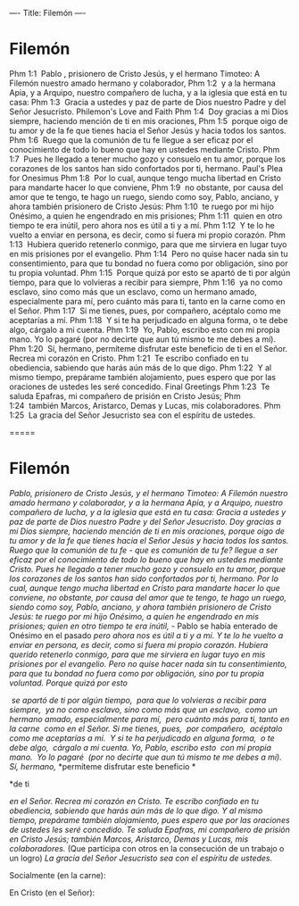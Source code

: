 —-
Title: Filemón 
—-
# Filemón
Phm 1:1  Pablo , prisionero de Cristo Jesús, y el hermano Timoteo: A Filemón nuestro amado hermano y colaborador,
Phm 1:2  y a la hermana Apia, y a Arquipo, nuestro compañero de lucha, y a la iglesia que está en tu casa:
Phm 1:3  Gracia a ustedes y paz de parte de Dios nuestro Padre y del Señor Jesucristo.
Philemon's Love and Faith
Phm 1:4  Doy gracias a mi Dios siempre, haciendo mención de ti en mis oraciones,
Phm 1:5  porque oigo de tu amor y de la fe que tienes hacia el Señor Jesús y hacia todos los santos.
Phm 1:6  Ruego que la comunión de tu fe llegue a ser eficaz por el conocimiento de todo lo bueno que hay en ustedes mediante Cristo.
Phm 1:7  Pues he llegado a tener mucho gozo y consuelo en tu amor, porque los corazones de los santos han sido confortados por ti, hermano.
Paul's Plea for Onesimus
Phm 1:8  Por lo cual, aunque tengo mucha libertad en Cristo para mandarte hacer lo que conviene,
Phm 1:9  no obstante, por causa del amor que te tengo, te hago un ruego, siendo como soy, Pablo, anciano, y ahora también prisionero de Cristo Jesús:
Phm 1:10  te ruego por mi hijo Onésimo, a quien he engendrado en mis prisiones;
Phm 1:11  quien en otro tiempo te era inútil, pero ahora nos es útil a ti y a mí.
Phm 1:12  Y te lo he vuelto a enviar en persona, es decir, como si fuera mi propio corazón.
Phm 1:13  Hubiera querido retenerlo conmigo, para que me sirviera en lugar tuyo en mis prisiones por el evangelio.
Phm 1:14  Pero no quise hacer nada sin tu consentimiento, para que tu bondad no fuera como por obligación, sino por tu propia voluntad.
Phm 1:15  Porque quizá por esto se apartó de ti por algún tiempo, para que lo volvieras a recibir para siempre,
Phm 1:16  ya no como esclavo, sino como más que un esclavo, como un hermano amado, especialmente para mí, pero cuánto más para ti, tanto en la carne como en el Señor.
Phm 1:17  Si me tienes, pues, por compañero, acéptalo como me aceptarías a mí.
Phm 1:18  Y si te ha perjudicado en alguna forma, o te debe algo, cárgalo a mi cuenta.
Phm 1:19  Yo, Pablo, escribo esto con mi propia mano. Yo lo pagaré (por no decirte que aun tú mismo te me debes a mí).
Phm 1:20  Sí, hermano, permíteme disfrutar este beneficio de ti en el Señor. Recrea mi corazón en Cristo.
Phm 1:21  Te escribo confiado en tu obediencia, sabiendo que harás aún más de lo que digo.
Phm 1:22  Y al mismo tiempo, prepárame también alojamiento, pues espero que por las oraciones de ustedes les seré concedido.
Final Greetings
Phm 1:23  Te saluda Epafras, mi compañero de prisión en Cristo Jesús;
Phm 1:24  también Marcos, Aristarco, Demas y Lucas, mis colaboradores.
Phm 1:25  La gracia del Señor Jesucristo sea con el espíritu de ustedes.

=====


# Filemón
*Pablo,* 
	*prisionero* 
	*de Cristo Jesús,* 
*y el hermano Timoteo:* 
*A Filemón* 
	*nuestro amado hermano* 
	*y colaborador,*
*y a la hermana Apia,* 
*y a Arquipo,* 
	*nuestro compañero de lucha,* 
*y a la iglesia* 
	*que está en tu casa:*
*Gracia a ustedes* 
*y paz* 
	*de parte de Dios* 
	*nuestro Padre* 
	*y del Señor Jesucristo.*
*Doy gracias a mi Dios siempre,* 
	*haciendo mención de ti* 
	*en mis oraciones,*
		*porque oigo* 
		*de tu amor* 
		*y de la fe* 
		*que tienes* 
			*hacia el Señor Jesús* 
			*y hacia todos los santos.*
*Ruego que la comunión* 
	*de tu fe - que es comunión de tu fe?*
	*llegue a ser eficaz* 
		*por el conocimiento* 
		*de todo lo bueno* 
			*que hay en ustedes mediante Cristo.*
		*Pues he llegado a tener* 
		*mucho gozo* 
		*y consuelo* 
		*en tu amor,* 
			*porque los corazones* 
			*de los santos* 
			*han sido confortados* 
				*por ti, hermano.*
*Por lo cual,* 
	*aunque tengo mucha libertad* 
	*en Cristo* 
		*para mandarte hacer* 
		*lo que conviene,*
	*no obstante,* 
	*por causa del amor* 
	*que te tengo,* 
	*te hago un ruego,* 
		*siendo como soy,* 
		*Pablo, anciano,* 
		*y ahora también prisionero* 
		*de Cristo Jesús:*
*te ruego por mi hijo Onésimo,* 
	*a quien he engendrado* 
	*en mis prisiones;*
	*quien en otro tiempo* 
	*te era inútil,* - Pablo se había enterado de Onésimo en el pasado
	*pero ahora nos es útil* 
		*a ti y a mí.*
		*Y te lo he vuelto a enviar* 
		*en persona,* 
			*es decir,* 
				*como si fuera mi propio corazón.*
				*Hubiera querido retenerlo conmigo,* 
				*para que me sirviera* 
					*en lugar tuyo* 
					*en mis prisiones* 
					*por el evangelio.*
				*Pero no quise hacer nada* 
				*sin tu consentimiento,*
					*para que tu bondad* 
					*no fuera como por obligación,* 
					*sino por tu propia voluntad.*
*Porque quizá por esto*

​	*se apartó de ti por algún tiempo,* 
​		*para que lo volvieras a recibir para siempre,*
​		*ya no como esclavo,* 
​		*sino como más que un esclavo,* 
​		*como un hermano amado,* 
​			*especialmente para mí,* 
​			*pero cuánto más para ti,* 
​			*tanto en la carne* 
​			*como en el Señor.*
*Si me tienes, pues,* 
​	*por compañero,* 
​	*acéptalo como me aceptarías a mí.*
​	*Y si te ha perjudicado en alguna forma,* 
​	*o te debe algo,* 
​	*cárgalo a mi cuenta.*
*Yo, Pablo,* 
​	*escribo esto* 
​		*con mi propia mano.* 
​		*Yo lo pagaré* 
​		*(por no decirte que aun tú mismo te me debes a mí).*
*Sí, hermano,* 
*permíteme disfrutar este beneficio *

*de ti 

*en el Señor.* 
*Recrea mi corazón* 
*en Cristo.*
*Te escribo confiado* 
*en tu obediencia,* 
*sabiendo que harás* 
*aún más de lo que digo.*
*Y al mismo tiempo,* 
*prepárame también* 
*alojamiento,* 
*pues espero que por las oraciones de ustedes* 
*les seré concedido.*
*Te saluda Epafras,* 
*mi compañero de prisión* 
*en Cristo Jesús;*
*también Marcos,* 
*Aristarco,* 
*Demas* 
*y Lucas,* 
*mis colaboradores.* (Que participa con otros en la consecución de un trabajo o un logro) 
*La gracia* 
*del Señor Jesucristo*
*sea con el espíritu* 
*de ustedes.*



Socialmente (en la carne): 



En Cristo (en el Señor): 
